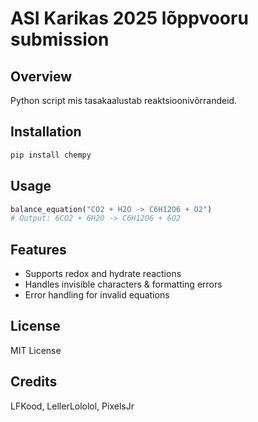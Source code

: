 # ASI Karikas 2025 lõppvooru submission

## Overview
Python script mis tasakaalustab reaktsioonivõrrandeid.

## Installation
```bash
pip install chempy
```

## Usage
```python
balance_equation("CO2 + H2O -> C6H12O6 + O2")
# Output: 6CO2 + 6H2O -> C6H12O6 + 6O2
```

## Features
- Supports redox and hydrate reactions
- Handles invisible characters & formatting errors
- Error handling for invalid equations

## License
MIT License

## Credits
LFKood, LellerLololol, PixelsJr
